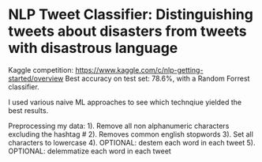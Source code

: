 # NLP Tweet Classifier: Distinguishing tweets about disasters from tweets with disastrous language
Kaggle competition: https://www.kaggle.com/c/nlp-getting-started/overview
Best accuracy on test set: 78.6%, with a Random Forrest classifier.

I used various naive ML approaches to see which technqiue yielded the best results. 

Preprocessing my data:
    1). Remove all non alphanumeric characters excluding the hashtag #
    2). Removes common english stopwords
    3). Set all characters to lowercase
    4). OPTIONAL: destem each word in each tweet
    5). OPTIONAL: delemmatize each word in each tweet
